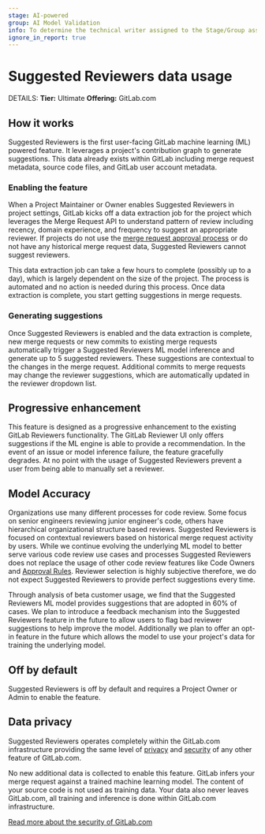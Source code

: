 ```yaml
---
stage: AI-powered
group: AI Model Validation
info: To determine the technical writer assigned to the Stage/Group associated with this page, see https://handbook.gitlab.com/handbook/product/ux/technical-writing/#assignments
ignore_in_report: true
---
```


# Suggested Reviewers data usage

DETAILS:
**Tier:** Ultimate
**Offering:** GitLab.com

## How it works

Suggested Reviewers is the first user-facing GitLab machine learning (ML) powered feature. It leverages a project's contribution graph to generate suggestions. This data already exists within GitLab including merge request metadata, source code files, and GitLab user account metadata.

### Enabling the feature

When a Project Maintainer or Owner enables Suggested Reviewers in project settings, GitLab kicks off a data extraction job for the project which leverages the Merge Request API to understand pattern of review including recency, domain experience, and frequency to suggest an appropriate reviewer. If projects do not use the [merge request approval process](../approvals/index.md) or do not have any historical merge request data, Suggested Reviewers cannot suggest reviewers.

This data extraction job can take a few hours to complete (possibly up to a day), which is largely dependent on the size of the project. The process is automated and no action is needed during this process. Once data extraction is complete, you start getting suggestions in merge requests.

### Generating suggestions

Once Suggested Reviewers is enabled and the data extraction is complete, new merge requests or new commits to existing merge requests automatically trigger a Suggested Reviewers ML model inference and generate up to 5 suggested reviewers. These suggestions are contextual to the changes in the merge request. Additional commits to merge requests may change the reviewer suggestions, which are automatically updated in the reviewer dropdown list.

## Progressive enhancement

This feature is designed as a progressive enhancement to the existing GitLab Reviewers functionality. The GitLab Reviewer UI only offers suggestions if the ML engine is able to provide a recommendation. In the event of an issue or model inference failure, the feature gracefully degrades. At no point with the usage of Suggested Reviewers prevent a user from being able to manually set a reviewer.

## Model Accuracy

Organizations use many different processes for code review. Some focus on senior engineers reviewing junior engineer's code, others have hierarchical organizational structure based reviews. Suggested Reviewers is focused on contextual reviewers based on historical merge request activity by users. While we continue evolving the underlying ML model to better serve various code review use cases and processes Suggested Reviewers does not replace the usage of other code review features like Code Owners and [Approval Rules](../approvals/rules.md). Reviewer selection is highly subjective therefore, we do not expect Suggested Reviewers to provide perfect suggestions every time.

Through analysis of beta customer usage, we find that the Suggested Reviewers ML model provides suggestions that are adopted in 60% of cases. We plan to introduce a feedback mechanism into the Suggested Reviewers feature in the future to allow users to flag bad reviewer suggestions to help improve the model. Additionally we plan to offer an opt-in feature in the future which allows the model to use your project's data for training the underlying model.

## Off by default

Suggested Reviewers is off by default and requires a Project Owner or Admin to enable the feature.

## Data privacy

Suggested Reviewers operates completely within the GitLab.com infrastructure providing the same level of [privacy](https://about.gitlab.com/privacy/) and [security](https://about.gitlab.com/security/) of any other feature of GitLab.com.

No new additional data is collected to enable this feature. GitLab infers your merge request against a trained machine learning model. The content of your source code is not used as training data. Your data also never leaves GitLab.com, all training and inference is done within GitLab.com infrastructure.

[Read more about the security of GitLab.com](https://about.gitlab.com/security/faq/)
